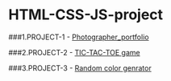 # HTML-CSS-JS-project

###1.PROJECT-1 - <a href="https://saisumanthkumar.github.io/HTML-CSS-JS-project/photographer_portfolio/">Photographer_portfolio</a>

###2.PROJECT-2 - <a href="https://saisumanthkumar.github.io/HTML-CSS-JS-project/TIC-TAC-TOE/">TIC-TAC-TOE game</a>

###3.PROJECT-3 - <a href="https://saisumanthkumar.github.io/HTML-CSS-JS-project/Random_color_generator/">Random color genrator</a>
